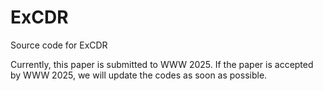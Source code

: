 # ExCDR
Source code for ExCDR

Currently, this paper is submitted to WWW 2025. If the paper is accepted by WWW 2025, we will update the codes as soon as possible.

